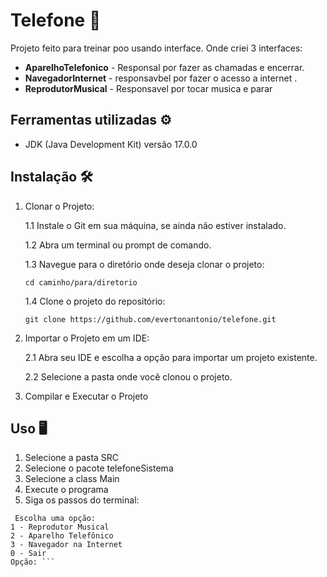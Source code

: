 # Telefone :iphone:

Projeto feito para treinar poo usando interface. Onde criei 3 interfaces: 


- **AparelhoTelefonico** - Responsal por fazer as chamadas e encerrar.
- **NavegadorInternet** - responsavbel por fazer o acesso a internet .
- **ReprodutorMusical** - Responsavel por tocar musica e parar

## Ferramentas utilizadas :gear:

- JDK (Java Development Kit) versão 17.0.0


## Instalação :hammer_and_wrench:

1. Clonar o Projeto: 

   1.1 Instale o Git em sua máquina, se ainda não estiver instalado.

   1.2 Abra um terminal ou prompt de comando.

   1.3 Navegue para o diretório onde deseja clonar o projeto:
   ```
   cd caminho/para/diretorio
   ```
   1.4 Clone o projeto do repositório:

   ```
   git clone https://github.com/evertonantonio/telefone.git
   ```

2. Importar o Projeto em um IDE:

   2.1 Abra seu IDE e escolha a opção para importar um projeto existente.

   2.2 Selecione a pasta onde você clonou o projeto.

3. Compilar e Executar o Projeto
   

## Uso :desktop_computer:

1. Selecione a pasta SRC
2. Selecione o pacote telefoneSistema
3. Selecione a class Main
4. Execute o programa
5. Siga os passos do terminal:
 ```   
  Escolha uma opção:
1 - Reprodutor Musical
2 - Aparelho Telefônico
3 - Navegador na Internet
0 - Sair
Opção: ```

